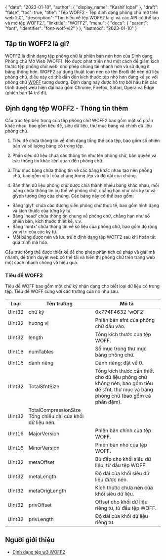 {
  "date": "2023-01-10",
  "author": {
    "display_name": "Kashif Iqbal"
},
  "draft": "false",
  "toc": true,
  "title": "Tệp WOFF2 - Tệp định dạng phông chữ mở trên web 2.0",
  "description": "Tìm hiểu về tệp WOFF2 là gì và các API có thể tạo và mở tệp WOFF2.",
  "linktitle": "WOFF2",
  "menu": {
    "docs": {
      "parent": "font",
      "identifier": "font-woff-vi2"
}
},
  "lastmod": "2023-01-10"
}

## Tập tin WOFF2 là gì?

WOFF2 là định dạng tệp phông chữ là phiên bản nén hơn của Định dạng Phông chữ Mở Web (WOFF). Nó được phát triển như một cách để giảm kích thước tệp phông chữ web, cho phép chúng tải nhanh hơn và sử dụng ít băng thông hơn. WOFF2 sử dụng thuật toán nén có tên Brotli để nén dữ liệu phông chữ, điều này có thể dẫn đến kích thước tệp nhỏ hơn đáng kể so với phông chữ [WOFF](/font/woff/) tương đương. Định dạng này được hỗ trợ bởi hầu hết các trình duyệt web hiện đại bao gồm Chrome, Firefox, Safari, Opera và Edge (phiên bản 14 trở đi).

## Định dạng tệp WOFF2 - Thông tin thêm

Cấu trúc tệp bên trong của tệp phông chữ WOFF2 bao gồm một số phần khác nhau, bao gồm tiêu đề, siêu dữ liệu, thư mục bảng và chính dữ liệu phông chữ.

 1. Tiêu đề chứa thông tin về định dạng tổng thể của tệp, bao gồm số phiên bản và số lượng bảng có trong tệp.

 1. Phần siêu dữ liệu chứa các thông tin như tên phông chữ, bản quyền và các thông tin khác liên quan đến phông chữ.

 1. Thư mục bảng chứa thông tin về các bảng khác nhau tạo nên phông chữ, bao gồm vị trí của chúng trong tệp và độ dài của chúng.

 1. Bản thân dữ liệu phông chữ được chia thành nhiều bảng khác nhau, mỗi bảng chứa thông tin cụ thể về phông chữ, chẳng hạn như các ký tự và glyph tương ứng của chúng. Các bảng này có thể bao gồm:

 * Bảng 'glyf' chứa các đường viền phông chữ thực tế, bao gồm hình dạng và kích thước của từng ký tự.
 * Bảng 'head' chứa thông tin chung về phông chữ, chẳng hạn như số phiên bản, kích thước thiết kế, v.v.
 * Bảng 'hmtx' chứa thông tin về số liệu của phông chữ, bao gồm độ rộng và vị trí của các ký tự.
 * Mỗi bảng được nén và lưu trữ ở định dạng tệp WOFF2 sau khi hoàn tất quá trình mã hóa.

Cấu trúc tổng thể được thiết kế để cho phép phân tích cú pháp và giải mã nhanh, để trình duyệt web có thể tải và hiển thị phông chữ trên trang web một cách nhanh chóng và hiệu quả.

### Tiêu đề WOFF2
Tiêu đề WOFF bao gồm một chữ ký nhận dạng cho biết loại dữ liệu có trong tệp. Tiêu đề WOFF cùng với các trường của nó như sau.

|Loại|Tên trường|Mô tả|
---|---|---|
|UInt32|chữ ký |0x774F4632 'wOF2' |
|UInt32| hương vị |Phiên bản sfnt của phông chữ đầu vào.|
|UInt32| length |Tổng kích thước của tệp WOFF.|
|UInt16| numTables |Số mục trong thư mục bảng phông chữ.|
|UInt16| dành riêng | Dành riêng; đặt về 0.|
|UInt32| TotalSfntSize |Tổng kích thước cần thiết cho dữ liệu phông chữ không nén, bao gồm tiêu đề sfnt, thư mục và bảng phông chữ (bao gồm cả phần đệm).|
|UInt32| TotalCompressionSize Tổng chiều dài của khối dữ liệu nén.|
|UInt16| MajorVersion |Phiên bản chính của tệp WOFF.|
|UInt16| MinorVersion |Phiên bản nhỏ của tệp WOFF.|
|UInt32| metaOffset |Bù đắp cho khối siêu dữ liệu, từ đầu tệp WOFF.|
|UInt32| metaLength |Độ dài của khối siêu dữ liệu được nén.|
|UInt32| metaOrigLength |Kích thước chưa nén của khối siêu dữ liệu.|
|UInt32| privOffset |Offset cho khối dữ liệu riêng tư, từ đầu tệp WOFF.|
|UInt32| privLength |Độ dài của khối dữ liệu riêng tư.|


## Người giới thiệu
 * [Định dạng tệp w3 WOFF2](https://www.w3.org/TR/WOFF2/)

